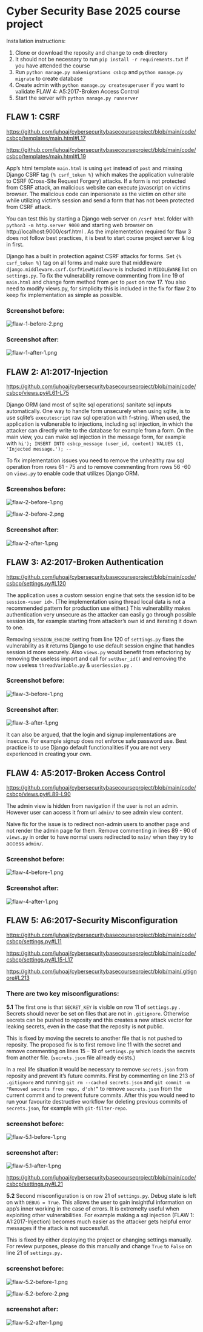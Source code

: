 # Cyber Security Base 2025 course project

Installation instructions:
1) Clone or download the reposity and change to `cmdb` directory 
2) It should not be necessary to run `pip install -r requirements.txt` if you have attended the course
3) Run `python manage.py makemigrations csbcp` and  `python manage.py migrate` to create database
4) Create admin with `python manage.py createsuperuser` if you want to validate FLAW 4: A5:2017-Broken Access Control 
5) Start the server with `python manage.py runserver`


## FLAW 1: CSRF
https://github.com/juhoaj/cybersecuritybasecourseproject/blob/main/code/csbcp/templates/main.html#L17

https://github.com/juhoaj/cybersecuritybasecourseproject/blob/main/code/csbcp/templates/main.html#L19

App’s html template `main.html` is using `get` instead of `post` and missing Django CSRF tag `{% csrf_token %}` which makes the application vulnerable to CSRF (Cross-Site Request Forgery) attacks. If a form is not protected from CSRF attack, an malicious website can execute javascript on victims browser. The malicious code can inpersonate as the victim on other site while utilizing victim’s session and send a form that has not been protected from CSRF attack. 
 
You can test this by starting a Django web server on `/csrf html` folder with `python3 -m http.server 9000` and starting web browser on http://localhost:9000/csrf.html . As the implementetion required for flaw 3 does not follow best practices, it is best to start course project server & log in first.

Django has a built in protection against CSRF attacks for forms. Set  `{% csrf_token %}` tag on all forms and make sure that middleware `django.middleware.csrf.CsrfViewMiddleware`
 is included in `MIDDLEWARE` list on  `settings.py`. To fix the vulnerability remove commenting from line 19 of `main.html` and change form method from `get` to `post`  on row 17. You also need to modify views.py, for simplicity this is included in the fix for flaw 2 to keep fix implementation as simple as possible. 

### Screenshot before: 
![flaw-1-before-2.png](/screenshots/flaw-1-before-2.png)

### Screenshot after: 
![flaw-1-after-1.png](/screenshots/flaw-1-after-1.png)


## FLAW 2: A1:2017-Injection
https://github.com/juhoaj/cybersecuritybasecourseproject/blob/main/code/csbcp/views.py#L61-L75



Django ORM (and most of sqlite sql operations) sanitate sql inputs automatically. One way to handle form unsecurely when using sqlite, is to use sqlite’s `executescript`
raw sql operation with f-string. When used, the application is vulbnerable to injections, including sql injection, in which the attacker can directly write to the database for example from a form. On the main view, you can make sql injection in the message form, for example with `hi'); INSERT INTO csbcp_message (user_id, content) VALUES (1, 'Injected message.'); --`

To fix implementation issues you need to remove the unhealthy raw sql operation from rows 61 - 75 and to remove commenting from rows 56 -60 on `views.py`  to enable code that utilizes Django ORM.

### Screenshos before: 
![flaw-2-before-1.png](/screenshots/flaw-2-before-1.png)

![flaw-2-before-2.png](/screenshots/flaw-2-before-2.png)

### Screenshot after: 
![flaw-2-after-1.png](/screenshots/flaw-2-after-1.png)


## FLAW 3: A2:2017-Broken Authentication
https://github.com/juhoaj/cybersecuritybasecourseproject/blob/main/code/csbcp/settings.py#L120

The application uses a custom session engine that sets the session id to be `session-<user id>`. (The implementation using thread local data is not a recommended pattern for production use either.) This vulnerability makes authentication very unsecure as the attacker can easily go through possible session ids, for example starting from attacker’s own id and iterating it down to one.

Removing `SESSION_ENGINE` setting from line 120 of `settings.py` fixes the vulnerability as it returns Django to use default session engine that handles session id more securely. Also `views.py` would benefit from refactoring by removing the useless import and call for `setUser_id()`  and removing the now useless `threadVariable.py` & `userSession.py` . 

### Screenshot before: 
![flaw-3-before-1.png](/screenshots/flaw-3-before-1.png)

### Screenshot after: 
![flaw-3-after-1.png](/screenshots/flaw-3-after-1.png)

It can also be argued, that the login and signup implementations are insecure. For example signup does not enforce safe password use. Best practice is to use Django default functionalities if you are not very experienced in creating your own.


## FLAW 4: A5:2017-Broken Access Control
https://github.com/juhoaj/cybersecuritybasecourseproject/blob/main/code/csbcp/views.py#L89-L90

The admin view is hidden from navigation if the user is not an admin. However user can access it from url `admin/` to see admin view content.

Naive fix for the issue is to redirect non-admin users to another page and not render the admin page for them. Remove commenting in lines 89 - 90 of `views.py` in order to have normal users redirected to `main/` when they try to access `admin/`.

### Screenshot before: 
![flaw-4-before-1.png](/screenshots/flaw-4-before-1.png)

### Screenshot after: 
![flaw-4-after-1.png](/screenshots/flaw-4-after-1.png)


## FLAW 5: A6:2017-Security Misconfiguration
https://github.com/juhoaj/cybersecuritybasecourseproject/blob/main/code/csbcp/settings.py#L11

https://github.com/juhoaj/cybersecuritybasecourseproject/blob/main/code/csbcp/settings.py#L15-L17

https://github.com/juhoaj/cybersecuritybasecourseproject/blob/main/.gitignore#L213

### There are two key misconfigurations:

**5.1** The first one is that `SECRET_KEY`  is visible on row 11 of `settings.py` . Secrets should never be set on files that are not in `.gitignore`. Otherwise secrets can be pushed to reposity and this creates a new attack vector for leaking secrets, even in the case that the reposity is not public.  

This is fixed by moving the secrets to another file that is not pushed to reposity. The proposed fix is to first remove line 11 with the secret and remove commenting on lines 15 – 19 of `settings.py` which loads the secrets from another file. (`secrets.json` file allready exists.) 

In a real life situation it would be necessary to remove `secrets.json` from reposity and prevent it’s future commits. First by commenting on line 213 of `.gitignore` and running `git rm --cached secrets.json` and `git commit -m "Removed secrets from repo, d'oh!”` to remove `secrets.json` from the current commit and to prevent future commits. After this you would need to run your favourite destructive workflow for deleting previous commits of `secrets.json`, for example with `git-filter-repo`.

### screenshot before: 
![flaw-5.1-before-1.png](/screenshots/flaw-5.1-before-1.png)

### screenshot after: 
![flaw-5.1-after-1.png](/screenshots/flaw-5.1-after-1.png)

https://github.com/juhoaj/cybersecuritybasecourseproject/blob/main/code/csbcp/settings.py#L21

**5.2** Second misconfiguration is on row 21 of `settings.py`. Debug state is left on with `DEBUG = True`. This allows the user to gain insightful information on app’s inner working in the case of errors. It is extremelty useful when exploiting other vulnerabilities. For example making a sql injection (FLAW 1: A1:2017-Injection) becomes much easier as the attacker gets helpful error messages if the attack is not successfull.

This is fixed by either deploying the project or changing settings manually. For review purposes, please do this manually and change `True` to `False` on line 21 of `settings.py.`

### screenshot before: 
![flaw-5.2-before-1.png ](/screenshots/flaw-5.2-before-1.png)

![flaw-5.2-before-2.png](/screenshots/flaw-5.2-before-2.png)

### screenshot after: 
![flaw-5.2-after-1.png](/screenshots/flaw-5.2-after-1.png)